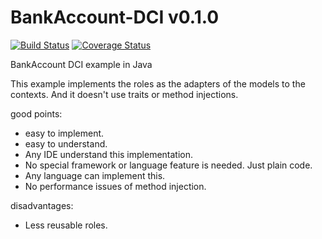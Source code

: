 # BankAccount-DCI v0.1.0
[![Build Status](https://travis-ci.org/kt3k/BankAccount-DCI.png)](https://travis-ci.org/kt3k/BankAccount-DCI) [![Coverage Status](https://coveralls.io/repos/kt3k/BankAccount-DCI/badge.png)](https://coveralls.io/r/kt3k/BankAccount-DCI)

BankAccount DCI example in Java

This example implements the roles as the adapters of the models to the contexts. And it doesn't use traits or method injections.

good points:
- easy to implement.
- easy to understand.
- Any IDE understand this implementation.
- No special framework or language feature is needed. Just plain code.
- Any language can implement this.
- No performance issues of method injection.

disadvantages:
- Less reusable roles.
